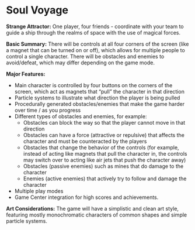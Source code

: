 # Soul Voyage #

**Strange Attractor:**
One player, four friends - coordinate with your team to guide a ship through the realms of space with the use of magical forces.

**Basic Summary:**
There will be controls at all four corners of the screen (like a magnet that can be turned on or off), which allows for multiple people to control a single character.  There will be obstacles and enemies to avoid/defeat, which may differ depending on the game mode.

**Major Features:**

* Main character is controlled by four buttons on the corners of the screen, which act as magnets that “pull” the character in that direction 
* Particle systems to illustrate what direction the player is being pulled 
* Procedurally generated obstacles/enemies that make the game harder over time / as you progress 
* Different types of obstacles and enemies, for example: 
    * Obstacles can block the way so that the player cannot move in that direction
    * Obstacles can have a force (attractive or repulsive) that affects the character and must be counteracted by the players
    * Obstacles that change the behavior of the controls (for example, instead of acting like magnets that pull the character in, the controls may switch over to acting like air jets that push the character away)
    * Obstacles (passive enemies) such as mines that do damage to the character
    * Enemies (active enemies) that actively try to follow and damage the character
* Multiple play modes 
* Game Center integration for high scores and achievements. 

**Art Considerations:**
The game will have a simplistic and clean art style, featuring mostly monochromatic characters of common shapes and simple particle systems.

